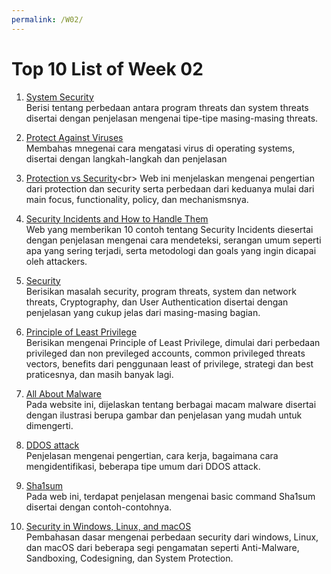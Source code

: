 ```yaml
---
permalink: /W02/
---
```

# Top 10 List of Week 02

1. [System Security](https://www.geeksforgeeks.org/system-security/)<br>
Berisi tentang perbedaan antara program threats dan system threats disertai dengan penjelasan mengenai tipe-tipe masing-masing threats.

2. [Protect Against Viruses](https://www.umass.edu/it/support/security/protect-against-viruses-security-threats)<br>
Membahas mnegenai cara mengatasi virus di operating systems, disertai dengan langkah-langkah dan penjelasan

3. [Protection vs Security](https://pediaa.com/what-is-the-difference-between-protection-and-security/#:~:text=The%20main%20difference%20between%20protection,with%20logical%20and%20physical%20resources.)<br>
Web ini menjelaskan mengenai pengertian dari protection dan security serta perbedaan dari keduanya mulai dari main focus, functionality, policy, dan mechanismsnya.

4. [Security Incidents and How to Handle Them](https://searchsecurity.techtarget.com/feature/10-types-of-security-incidents-and-how-to-handle-them)<br>
Web yang memberikan 10 contoh tentang Security Incidents diesertai dengan penjelasan mengenai cara mendeteksi, serangan umum seperti apa yang sering terjadi, serta metodologi dan goals yang ingin dicapai oleh attackers.

5. [Security](https://www2.cs.uic.edu/~jbell/CourseNotes/OperatingSystems/15_Security.html)<br>
Berisikan masalah security, program threats, system dan network threats, Cryptography, dan User Authentication disertai dengan penjelasan yang cukup jelas dari masing-masing bagian.

6. [Principle of Least Privilege](https://www.beyondtrust.com/blog/entry/what-is-least-privilege)<br>
Berisikan mengenai Principle of Least Privilege, dimulai dari perbedaan privileged dan non previleged accounts, common privileged threats vectors, benefits dari penggunaan least of privilege, strategi dan best praticesnya, dan masih banyak lagi.

7. [All About Malware](https://www.intego.com/mac-security-blog/viruses-worms-and-spyware-yikes-a-look-at-malware-terminology/)<br>
Pada website ini, dijelaskan tentang berbagai macam malware disertai dengan ilustrasi berupa gambar dan penjelasan yang mudah untuk dimengerti.

8. [DDOS attack](https://www.cloudflare.com/learning/ddos/what-is-a-ddos-attack/)<br>
Penjelasan mengenai pengertian, cara kerja, bagaimana cara mengidentifikasi, beberapa tipe umum dari DDOS attack.

9. [Sha1sum](https://shapeshed.com/unix-sha1sum/)<br>
Pada web ini, terdapat penjelasan mengenai basic command Sha1sum disertai dengan contoh-contohnya.

10. [Security in Windows, Linux, and macOS](https://www.sentinelone.com/blog/which-is-more-secure-windows-linux-or-macos/)<br>
Pembahasan dasar mengenai perbedaan security dari windows, Linux, dan macOS dari beberapa segi pengamatan seperti Anti-Malware, Sandboxing, Codesigning, dan System Protection.